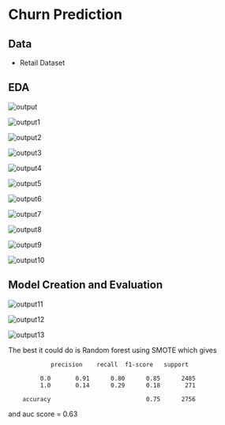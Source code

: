 # Churn Prediction

## Data
* Retail Dataset

## EDA

![output](https://github.com/rindfleisch/MADT8101_Customer_analytics/assets/82042221/5aecb2a1-e6ca-4431-8e2d-1d12b3f44577)

![output1](https://github.com/rindfleisch/MADT8101_Customer_analytics/assets/82042221/7b9c250a-2f54-43e1-acee-87f4d8de1730)

![output2](https://github.com/rindfleisch/MADT8101_Customer_analytics/assets/82042221/a1a0d35c-4a8f-4c47-bf9a-cf6ad2d1c0d8)

![output3](https://github.com/rindfleisch/MADT8101_Customer_analytics/assets/82042221/8c88bacb-ac0f-423d-bcd6-e5f75e20c412)

![output4](https://github.com/rindfleisch/MADT8101_Customer_analytics/assets/82042221/9bf94f33-67e6-4e0f-8046-53855a180d83)

![output5](https://github.com/rindfleisch/MADT8101_Customer_analytics/assets/82042221/68c76ea8-2993-4122-b280-3243a8b76a4c)

![output6](https://github.com/rindfleisch/MADT8101_Customer_analytics/assets/82042221/f07fe985-1dce-49c8-a178-1fe0adc16a8b)

![output7](https://github.com/rindfleisch/MADT8101_Customer_analytics/assets/82042221/073c6d7e-5686-4ff7-8bdd-e4e93bb44fc4)

![output8](https://github.com/rindfleisch/MADT8101_Customer_analytics/assets/82042221/d030827e-eb82-4584-b23f-1f0762a097ab)

![output9](https://github.com/rindfleisch/MADT8101_Customer_analytics/assets/82042221/6ef2cacf-103d-4b89-a453-f45dacc6f7b7)

![output10](https://github.com/rindfleisch/MADT8101_Customer_analytics/assets/82042221/f429cfd0-b2bb-44dc-a21e-d991f0b7a967)

## Model Creation and Evaluation

![output11](https://github.com/rindfleisch/MADT8101_Customer_analytics/assets/82042221/77ba0f69-1856-4537-b6c4-a83dfe3bef22)

![output12](https://github.com/rindfleisch/MADT8101_Customer_analytics/assets/82042221/02025a47-c43b-4d4a-8702-1d2a26eebcb0)


![output13](https://github.com/rindfleisch/MADT8101_Customer_analytics/assets/82042221/0d450f27-0039-48c6-8236-3237b94f9ea6)



The best it could do is Random forest using SMOTE which gives   

```
            precision    recall  f1-score   support

         0.0       0.91      0.80      0.85      2485
         1.0       0.14      0.29      0.18       271

    accuracy                           0.75      2756

```
and auc score = 0.63


